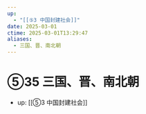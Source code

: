 ```yaml
---
up:
  - "[[⑤3 中国封建社会]]"
date: 2025-03-01
ctime: 2025-03-01T13:29:47
aliases:
  - 三国、晋、南北朝
---
```


# ⑤35 三国、晋、南北朝

- up: [[⑤3 中国封建社会]]
